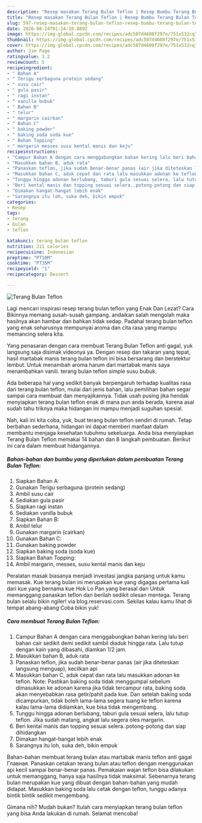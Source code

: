 ```yaml
---
description: "Resep masakan Terang Bulan Teflon | Resep Bumbu Terang Bulan Teflon Yang Enak Dan Lezat"
title: "Resep masakan Terang Bulan Teflon | Resep Bumbu Terang Bulan Teflon Yang Enak Dan Lezat"
slug: 597-resep-masakan-terang-bulan-teflon-resep-bumbu-terang-bulan-teflon-yang-enak-dan-lezat
date: 2020-08-24T01:24:10.889Z
image: https://img-global.cpcdn.com/recipes/adc507d4608f297e/751x532cq70/terang-bulan-teflon-foto-resep-utama.jpg
thumbnail: https://img-global.cpcdn.com/recipes/adc507d4608f297e/751x532cq70/terang-bulan-teflon-foto-resep-utama.jpg
cover: https://img-global.cpcdn.com/recipes/adc507d4608f297e/751x532cq70/terang-bulan-teflon-foto-resep-utama.jpg
author: Jim Page
ratingvalue: 3.2
reviewcount: 5
recipeingredient:
- " Bahan A"
- " Terigu serbaguna protein sedang"
- " susu cair"
- " gula pasir"
- " ragi instan"
- " vanilla bubuk"
- " Bahan B"
- " telur"
- " margarin cairkan"
- " Bahan C"
- " baking powder"
- " baking soda soda kue"
- " Bahan Topping"
- " margarin messes susu kental manis dan keju"
recipeinstructions:
- "Campur Bahan A dengan cara menggabungkan bahan kering lalu beri bahan cair sedikit demi sedikit sambil diaduk hingga rata. Lalu tutup dengan kain yang dibasahi, diamkan 1/2 jam."
- "Masukkan bahan B, aduk rata"
- "Panaskan teflon, jika sudah benar-benar panas (air jika diteteskan langsung menguap), kecilkan api"
- "Masukkan bahan C, aduk cepat dan rata lalu masukkan adonan ke teflon. Note: Pastikan baking soda tidak menggumpal sebelum dimasukkan ke adonan karena jika tidak tercampur rata, baking soda akan menyebabkan rasa getir/pahit pada kue. Dan setelah baking soda dicampurkan, tidak boleh lama-lama segera tuang ke teflon karena kalau lama-lama didiamkan, kue bisa tidak mengembang."
- "Tunggu hingga adonan berlubang, taburi gula sesuai selera, lalu tutup teflon. Jika sudah matang, angkat lalu segera oles margarin."
- "Beri kental manis dan topping sesuai selera..potong-potong dan siap dihidangkan"
- "Dimakan hangat-hangat lebih enak"
- "Sarangnya itu loh, suka deh, bikin empuk"
categories:
- Resep
tags:
- terang
- bulan
- teflon

katakunci: terang bulan teflon 
nutrition: 211 calories
recipecuisine: Indonesian
preptime: "PT10M"
cooktime: "PT35M"
recipeyield: "1"
recipecategory: Dessert

---
```



![Terang Bulan Teflon](https://img-global.cpcdn.com/recipes/adc507d4608f297e/751x532cq70/terang-bulan-teflon-foto-resep-utama.jpg)

Lagi mencari inspirasi resep terang bulan teflon yang Enak Dan Lezat? Cara Bikinnya memang susah-susah gampang. andaikan salah mengolah maka hasilnya akan hambar dan bahkan tidak sedap. Padahal terang bulan teflon yang enak seharusnya mempunyai aroma dan cita rasa yang mampu memancing selera kita.

Yang penasaran dengan cara membuat Terang Bulan Teflon anti gagal, yuk langsung saja disimak videonya ya. Dengan resep dan takaran yang tepat, hasil martabak manis terang bulan teflon ini bisa bersarang dan berstektur lembut. Untuk menambah aroma harum dari martabak manis saya menambahkan vanili. terang bulan teflon simple susu bubuk.

Ada beberapa hal yang sedikit banyak berpengaruh terhadap kualitas rasa dari terang bulan teflon, mulai dari jenis bahan, lalu pemilihan bahan segar sampai cara membuat dan menyajikannya. Tidak usah pusing jika hendak menyiapkan terang bulan teflon enak di mana pun anda berada, karena asal sudah tahu triknya maka hidangan ini mampu menjadi suguhan spesial.


Nah, kali ini kita coba, yuk, buat terang bulan teflon sendiri di rumah. Tetap berbahan sederhana, hidangan ini dapat memberi manfaat dalam membantu menjaga kesehatan tubuhmu sekeluarga. Anda bisa menyiapkan Terang Bulan Teflon memakai 14 bahan dan 8 langkah pembuatan. Berikut ini cara dalam membuat hidangannya.

<!--inarticleads1-->

##### Bahan-bahan dan bumbu yang diperlukan dalam pembuatan Terang Bulan Teflon:

1. Siapkan  Bahan A:
1. Gunakan  Terigu serbaguna (protein sedang)
1. Ambil  susu cair
1. Sediakan  gula pasir
1. Siapkan  ragi instan
1. Sediakan  vanilla bubuk
1. Siapkan  Bahan B:
1. Ambil  telur
1. Gunakan  margarin (cairkan)
1. Gunakan  Bahan C:
1. Gunakan  baking powder
1. Siapkan  baking soda (soda kue)
1. Siapkan  Bahan Topping:
1. Ambil  margarin, messes, susu kental manis dan keju


Peralatan masak biasanya menjadi investasi jangka panjang untuk kamu memasak. Kue terang bulan ini merupakan kue yang digagas pertama kali dari kue yang bernama kue Hok Lo Pan yang berasal dari Untuk memanggang panaskan teflon dan berilah sedikit olesan mentega. Terang bulan selalu bikin ngiler! via blog.reservasi.com. Sekilas kalau kamu lihat di tempat abang-abang Coba bikin yuk! 

<!--inarticleads2-->

##### Cara membuat Terang Bulan Teflon:

1. Campur Bahan A dengan cara menggabungkan bahan kering lalu beri bahan cair sedikit demi sedikit sambil diaduk hingga rata. Lalu tutup dengan kain yang dibasahi, diamkan 1/2 jam.
1. Masukkan bahan B, aduk rata
1. Panaskan teflon, jika sudah benar-benar panas (air jika diteteskan langsung menguap), kecilkan api
1. Masukkan bahan C, aduk cepat dan rata lalu masukkan adonan ke teflon. Note: Pastikan baking soda tidak menggumpal sebelum dimasukkan ke adonan karena jika tidak tercampur rata, baking soda akan menyebabkan rasa getir/pahit pada kue. Dan setelah baking soda dicampurkan, tidak boleh lama-lama segera tuang ke teflon karena kalau lama-lama didiamkan, kue bisa tidak mengembang.
1. Tunggu hingga adonan berlubang, taburi gula sesuai selera, lalu tutup teflon. Jika sudah matang, angkat lalu segera oles margarin.
1. Beri kental manis dan topping sesuai selera..potong-potong dan siap dihidangkan
1. Dimakan hangat-hangat lebih enak
1. Sarangnya itu loh, suka deh, bikin empuk


Bahan-bahan membuat terang bulan atau martabak manis teflon anti gagal  Главная. Panaskan cetakan terang bulan atau teflon dengan menggunakan api kecil sampai benar-benar panas. Pemakaian wajan teflon bisa dilakukan untuk memanggang, hanya saja hasilnya tidak maksimal. Sebenarnya terang bulan merupakan kue yang dibuat dengan bahan-bahan yang mudah didapat. Masukkan baking soda lalu cetak dengan teflon, tunggu adanya bintik bintik sedikit mengembang. 

Gimana nih? Mudah bukan? Itulah cara menyiapkan terang bulan teflon yang bisa Anda lakukan di rumah. Selamat mencoba!
